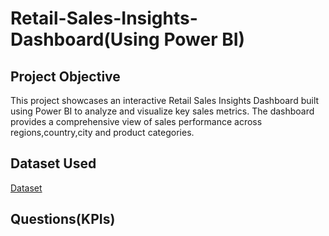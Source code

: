 # Retail-Sales-Insights-Dashboard(Using Power BI)

## Project Objective
This project showcases an interactive Retail Sales Insights Dashboard built using Power BI to analyze and visualize key sales metrics. The dashboard provides a comprehensive view of sales performance across regions,country,city and product categories.

## Dataset Used
<a href="https://github.com/NagaThanu18/Retail-Sales-Insights-Dashboard/blob/main/Data%20Analysis.xlsx">Dataset</a>

## Questions(KPIs)

